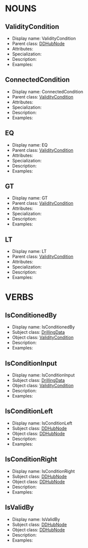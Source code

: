 # NOUNS
## ValidityCondition <!-- NOUN -->
- Display name: ValidityCondition
- Parent class: [DDHubNode](#C:\temp\ddhubMD\DrillingDataSemantics.md#DDHubNode)
- Attributes:
- Specialization:
- Description: 
- Examples:
## ConnectedCondition <!-- NOUN -->
- Display name: ConnectedCondition
- Parent class: [ValidityCondition](#C:\temp\ddhubMD\DataValidity.md#ValidityCondition)
- Attributes:
- Specialization:
- Description: 
- Examples:
## EQ <!-- NOUN -->
- Display name: EQ
- Parent class: [ValidityCondition](#C:\temp\ddhubMD\DataValidity.md#ValidityCondition)
- Attributes:
- Specialization:
- Description: 
- Examples:
## GT <!-- NOUN -->
- Display name: GT
- Parent class: [ValidityCondition](#C:\temp\ddhubMD\DataValidity.md#ValidityCondition)
- Attributes:
- Specialization:
- Description: 
- Examples:
## LT <!-- NOUN -->
- Display name: LT
- Parent class: [ValidityCondition](#C:\temp\ddhubMD\DataValidity.md#ValidityCondition)
- Attributes:
- Specialization:
- Description: 
- Examples:


# VERBS
## IsConditionedBy <!-- VERB -->
- Display name: IsConditionedBy
- Subject class: [DrillingData](#C:\temp\ddhubMD\DrillingDataSemantics.md#DrillingData)
- Object class: [ValidityCondition](#C:\temp\ddhubMD\DataValidity.md#ValidityCondition)
- Description: 
- Examples: 
## IsConditionInput <!-- VERB -->
- Display name: IsConditionInput
- Subject class: [DrillingData](#C:\temp\ddhubMD\DrillingDataSemantics.md#DrillingData)
- Object class: [ValidityCondition](#C:\temp\ddhubMD\DataValidity.md#ValidityCondition)
- Description: 
- Examples: 
## IsConditionLeft <!-- VERB -->
- Display name: IsConditionLeft
- Subject class: [DDHubNode](#C:\temp\ddhubMD\DrillingDataSemantics.md#DDHubNode)
- Object class: [DDHubNode](#C:\temp\ddhubMD\DrillingDataSemantics.md#DDHubNode)
- Description: 
- Examples: 
## IsConditionRight <!-- VERB -->
- Display name: IsConditionRight
- Subject class: [DDHubNode](#C:\temp\ddhubMD\DrillingDataSemantics.md#DDHubNode)
- Object class: [DDHubNode](#C:\temp\ddhubMD\DrillingDataSemantics.md#DDHubNode)
- Description: 
- Examples: 
## IsValidBy <!-- VERB -->
- Display name: IsValidBy
- Subject class: [DDHubNode](#C:\temp\ddhubMD\DrillingDataSemantics.md#DDHubNode)
- Object class: [DDHubNode](#C:\temp\ddhubMD\DrillingDataSemantics.md#DDHubNode)
- Description: 
- Examples: 
